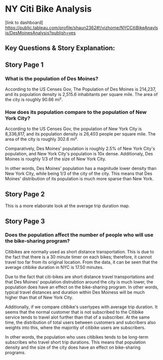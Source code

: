 # NY Citi Bike Analysis

[link to dashboard] https://public.tableau.com/profile/shaun2362#!/vizhome/NYCCitiBikeAnaylsis/DesMoinesAnalysis?publish=yes

## Key Questions & Story Explanation:

## Story Page 1

### What is the population of Des Moines?
According to the US Censes Gov, The Population of Des Moines is 214,237, and its population density is 2,515.6 inhabitants per square mile. The area of the city is roughly 90.66 mi². 

### How does its population compare to the population of New York City?
According to the US Censes Gov, the population of New York City is 8,336,817, and its population density is 26,403 people per square mile. The area of the city is roughly 302.6 mi².

Comparatively, Des Moines' population is roughly 2.5% of New York City's population, and New York City's population is 10x dense. Additionaly, Des Moines is roughly 1/3 of the size of New York City. 

In other words, Des Moines' population has a magnitude lower density than New York City, while being 1/3 of the city of the city. This means that Des Moines' distribution of its population is much more sparse than New York.

## Story Page 2

This is a more elaborate look at the average trip duration map. 

## Story Page 3

### Does the population affect the number of people who will use the bike-sharing program?
Citibikes are normally used as short distance transportation. This is due to the fact that there is a 30 minute timer on each bikes; therefore, it cannot travel too far from its original location. From the data, it can be seen that the average citibike duration in NYC is 17.50 minutes. 

Due to the fact that citi-bikes are short distance travel transportations and that Des Moines' population distrubtion around the city is much lower, the population does have an effect on the bike-sharing program. In other words, typical travel distances and duration within Des Moiness will be much higher than that of New York City. 

Additionally, if we compare citibike's usertypes with average trip duration. It seems that the normal customer that is not subscribed to the Citibike service tends to travel alot further than that of a subscriber. At the same time, the distribution of total users between customers and subcribers also weights into this, where the majoritiy of citibike users are subscribers. 

In other words, the population who uses citibikes tends to be long-term subscribes who travel short trip durations. This means that population density and the size of the city does have an effect on bike-sharing programs. 